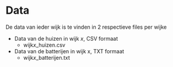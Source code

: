 # Data
De data van ieder wijk is te vinden in 2 respectieve files per wijke
* Data van de huizen in wijk *x*, CSV formaat
  *  wijk*x*\_huizen.csv
* Data van de batterijen in wijk x, TXT formaat
  * wijk*x*\_batterijen.txt
